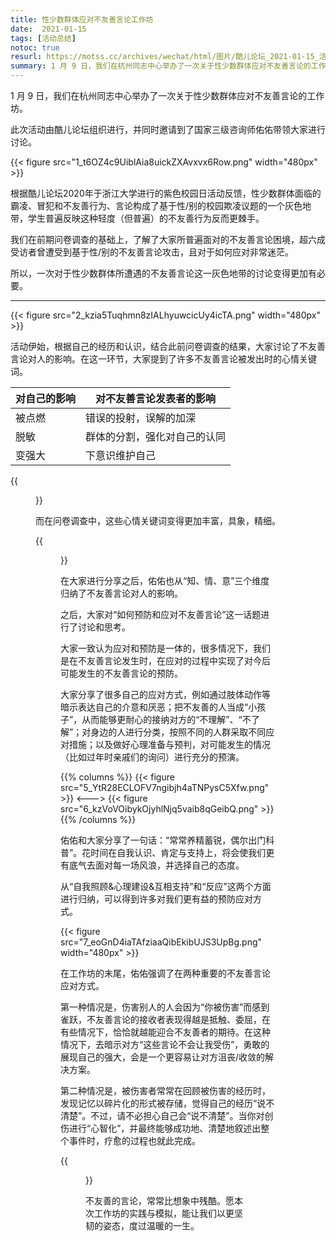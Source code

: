 ```yaml
---
title: 性少数群体应对不友善言论工作坊 
date:  2021-01-15
tags: [活动总结]
notoc: true
resurl: https://motss.cc/archives/wechat/html/图片/酷儿论坛_2021-01-15_活动总结｜性少数群体应对不友善言论工作坊
summary: 1 月 9 日，我们在杭州同志中心举办了一次关于性少数群体应对不友善言论的工作坊。
---
```


1 月 9 日，我们在杭州同志中心举办了一次关于性少数群体应对不友善言论的工作坊。
 
此次活动由酷儿论坛组织进行，并同时邀请到了国家三级咨询师佑佑带领大家进行讨论。


{{< figure src="1_t6OZ4c9UiblAia8uickZXAvxvx6Row.png" width="480px" >}}

根据酷儿论坛2020年于浙江大学进行的紫色校园日活动反馈，性少数群体面临的霸凌、冒犯和不友善行为、言论构成了基于性/别的校园欺凌议题的一个灰色地带，学生普遍反映这种轻度（但普遍）的不友善行为反而更棘手。
 
我们在前期问卷调查的基础上，了解了大家所普遍面对的不友善言论困境，超六成受访者曾遭受到基于性/别的不友善言论攻击，且对于如何应对非常迷茫。
 
所以，一次对于性少数群体所遭遇的不友善言论这一灰色地带的讨论变得更加有必要。

---

{{< figure src="2_kzia5Tuqhmn8zIALhyuwcicUy4icTA.png" width="480px" >}}


活动伊始，根据自己的经历和认识，结合此前问卷调查的结果，大家讨论了不友善言论对人的影响。在这一环节，大家提到了许多不友善言论被发出时的心情关键词。

| 对自己的影响 | 对不友善言论发表者的影响     |
| ------------ | ---------------------------- |
| 被点燃       | 错误的投射，误解的加深       |
| 脱敏         | 群体的分割，强化对自己的认同 |
| 变强大       | 下意识维护自己               |

{{<figure src="3_qNv1Q43qJJqEVAzBkwMLmIp3aHzzMg.png" width="480px" >}}

而在问卷调查中，这些心情关键词变得更加丰富，具象，精细。

{{<figure src="4_PyzncGfXsHkZlpK1BCXunpy2ibbDmg.png" width="480px" >}}

在大家进行分享之后，佑佑也从“知、情、意”三个维度归纳了不友善言论对人的影响。

之后，大家对“如何预防和应对不友善言论”这一话题进行了讨论和思考。

大家一致认为应对和预防是一体的，很多情况下，我们是在不友善言论发生时，在应对的过程中实现了对今后可能发生的不友善言论的预防。

大家分享了很多自己的应对方式，例如通过肢体动作等暗示表达自己的介意和厌恶；把不友善的人当成“小孩子”，从而能够更耐心的接纳对方的“不理解”、“不了解”；对身边的人进行分类，按照不同的人群采取不同应对措施；以及做好心理准备与预判，对可能发生的情况（比如过年时亲戚们的询问）进行充分的预演。

{{% columns %}}
{{< figure src="5_YtR28ECLOFV7ngibjh4aTNPysC5Xfw.png" >}}
<--->
{{< figure src="6_kzVoVOibykOjyhlNjq5vaib8qGeibQ.png" >}}
{{% /columns %}}

佑佑和大家分享了一句话：“常常养精蓄锐，偶尔出门科普”。花时间在自我认识、肯定与支持上，将会使我们更有底气去面对每一场风浪，并选择自己的态度。

从“自我照顾&心理建设&互相支持”和“反应”这两个方面进行归纳，可以得到许多对我们更有益的预防应对方式。

{{< figure src="7_eoGnD4iaTAfziaaQibEkibUJS3UpBg.png" width="480px" >}}

在工作坊的末尾，佑佑强调了在两种重要的不友善言论应对方式。

第一种情况是，伤害别人的人会因为“你被伤害”而感到雀跃，不友善言论的接收者表现得越是抵触、委屈，在有些情况下，恰恰就越能迎合不友善者的期待。在这种情况下，去暗示对方“这些言论不会让我受伤”，勇敢的展现自己的强大，会是一个更容易让对方沮丧/收敛的解决方案。

第二种情况是，被伤害者常常在回顾被伤害的经历时，发现记忆以碎片化的形式被存储，觉得自己的经历“说不清楚”。不过，请不必担心自己会“说不清楚”。当你对创伤进行“心智化”，并最终能够成功地、清楚地叙述出整个事件时，疗愈的过程也就此完成。

{{<figure src="8_ZbW9wnAyKp9s72CRPiaLSrpWWFQYdw.png" width="480px" >}}

不友善的言论，常常比想象中残酷。愿本次工作坊的实践与模拟，能让我们以更坚韧的姿态，度过温暖的一生。